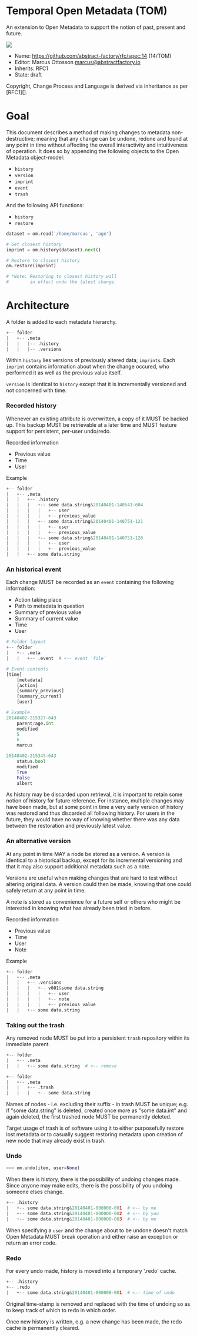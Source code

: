 # Temporal Open Metadata (TOM)

An extension to Open Metadata to support the notion of past, present and future.

![](https://dl.dropbox.com/s/3b09g8gl4y3is9u/spec14_tom_place_v001.png)

* Name: https://github.com/abstract-factory/rfc/spec:14 (14/TOM)
* Editor: Marcus Ottosson <marcus@abstractfactory.io>
* Inherits: RFC1
* State: draft

Copyright, Change Process and Language is derived via inheritance as per [RFC1][].

# Goal

This document describes a method of making changes to metadata non-destructive; meaning that any change can be undone, redone and found at any point in time without affecting the overall interactivity and intuitiveness of operation. It does so by appending the following objects to the Open Metadata object-model:

* `history`
* `version`
* `imprint`
* `event`
* `trash`

And the following API functions:

* `history`
* `restore`

```python
dataset = om.read('/home/marcus', 'age')

# Get closest history
imprint = om.history(dataset).next()

# Restore to closest history
om.restore(imprint)

# *Note: Restoring to closest history will
# 		 in effect undo the latest change.
```

# Architecture

A folder is added to each metadata hierarchy.

```python
+-- folder
|   +-- .meta
|   |   |-- .history
|   |   |-- .versions
```

Within `history` lies versions of previously altered data; `imprints`. Each `imprint` contains information about when the change occured, who performed it as well as the previous value itself.

`version` is identical to `history` except that it is incrementally versioned and not concerned with time.

### Recorded history

Whenever an existing attribute is overwritten, a copy of it MUST be backed up. This backup MUST be retrievable at a later time and MUST feature support for persistent, per-user undo/redo.

Recorded information

* Previous value
* Time
* User

Example

```python
+-- folder
|   +-- .meta
|   |   +-- .history
|   |   |   +-- some data.string&20140401-140541-604
|   |   |   |   +-- user
|   |   |   |   +-- previous_value
|   |   |   +-- some data.string&20140401-140751-121
|   |   |   |   +-- user
|   |   |   |   +-- previous_value
|   |   |   +-- some data.string&20140401-140751-126
|   |   |   |   +-- user
|   |   |   |   +-- previous_value
|   |   +-- some data.string
```

### An historical event

Each change MUST be recorded as an `event` containing the following information:

* Action taking place
* Path to metadata in question
* Summary of previous value
* Summary of current value
* Time
* User

```python
# Folder layout
+-- folder
|   +-- .meta
|   |   +-- .event  # <-- event `file`

# Event contents
[time]
	[metadata]
	[action]
	[summary_previous]
	[summary_current]
	[user]

# Example
20140402-215327-643
	parent/age.int
	modified
	5
	6
	marcus

20140402-215345-643
	status.bool
	modified
	True
	False
	albert
```

As history may be discarded upon retrieval, it is important to retain some notion of history for future reference. For instance, multiple changes may have been made, but at some point in time a very early version of history was restored and thus discarded all following history. For users in the future, they would have no way of knowing whether there was any data between the restoration and previously latest value.

### An alternative version

At any point in time MAY a node be stored as a version. A version is identical to a historical backup, except for its incremental versioning and that it may also support additional metadata such as a note.

Versions are useful when making changes that are hard to test without altering original data. A version could then be made, knowing that one could safely return at any point in time.

A note is stored as convenience for a future self or others who might be interested in knowing what has already been tried in before.

Recorded information

* Previous value
* Time
* User
* Note

Example

```python
+-- folder
|   +-- .meta
|   |   +-- .versions
|   |   |   +-- v001&some data.string
|   |   |   |   +-- user
|   |   |   |   +-- note
|   |   |   |   +-- previous_value
|   |   +-- some data.string
```

### Taking out the trash

Any removed node MUST be put into a persistent `trash` repository within its immediate parent.

```python
+-- folder
|   +-- .meta
|   |   +-- some data.string  # <-- remove
```

```python
+-- folder
|   +-- .meta
|   |   +-- .trash
|   |   |   +-- some data.string
```

Names of nodes - i.e. excluding their suffix - in trash MUST be unique; e.g. if "some data.string" is deleted, created once more as "some data.int" and again deleted, the first trashed node MUST be permanently deleted.

Target usage of trash is of software using it to either purposefully restore lost metadata or to casually suggest restoring metadata upon creation of new node that may already exist in trash.

### Undo

```python
>>> om.undo(item, user=None)
```

When there is history, there is the possibility of undoing changes made. Since anyone may make edits, there is the possibility of you undoing someone elses change.

```python
+-- .history
|   +-- some data.string&20140401-000000-001  # <-- by me
|   +-- some data.string&20140401-000000-002  # <-- by you
|   +-- some data.string&20140401-000000-003  # <-- by me
```

When specifying a `user` and the change about to be undone doesn't match Open Metadata MUST break operation and either raise an exception or return an error code.

### Redo

For every undo made, history is moved into a temporary '.redo' cache.

```python
+-- .history
+-- .redo
|   +-- some data.string&20140401-000000-001  # <-- time of undo
```

Original time-stamp is removed and replaced with the time of undoing so as to keep track of which to redo in which order.

Once new history is written, e.g. a new change has been made, the redo cache is permanently cleared.

